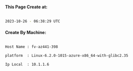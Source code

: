 
   
#### This Page Create at:

```bash

2023-10-26 - 06:38:29 UTC

```

#### Create By Machine:

```bash

Host Name : fv-az441-398

platform  : Linux-6.2.0-1015-azure-x86_64-with-glibc2.35

Ip Local  : 10.1.1.6

```


